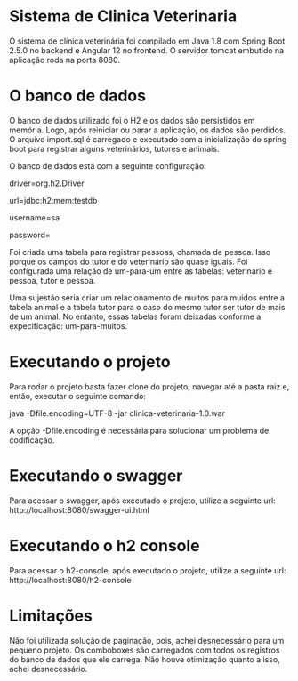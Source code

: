 # Sistema de Clinica Veterinaria

O sistema de clínica veterinária foi compilado em Java 1.8 com Spring Boot 2.5.0 no backend e Angular 12 no frontend. 
O servidor tomcat embutido na aplicação roda na porta 8080.

# O banco de dados

O banco de dados utilizado foi o H2 e os dados são persistidos em memória. Logo, após reiniciar ou parar a aplicação, os dados são perdidos.
O arquivo import.sql é carregado e executado com a inicialização do spring boot para registrar alguns veterinários, tutores e animais.

O banco de dados está com a seguinte configuração:

driver=org.h2.Driver

url=jdbc:h2:mem:testdb

username=sa

password=

Foi criada uma tabela para registrar pessoas, chamada de pessoa. Isso porque os campos do tutor e do veterinário são quase iguais. Foi configurada uma 
relação de um-para-um entre as tabelas: veterinario e pessoa, tutor e pessoa. 

Uma sujestão seria criar um relacionamento de muitos para muidos entre a tabela animal e a tabela tutor para o caso do mesmo tutor 
ser tutor de mais de um animal. No entanto, essas tabelas foram deixadas conforme a expecificação: um-para-muitos.

# Executando o projeto

Para rodar o projeto basta fazer clone do projeto, navegar até a pasta raiz e, então, executar o seguinte comando:

java -Dfile.encoding=UTF-8 -jar clinica-veterinaria-1.0.war

A opção -Dfile.encoding é necessária para solucionar um problema de codificação.

# Executando o swagger

Para acessar o swagger, após executado o projeto, utilize a seguinte url: http://localhost:8080/swagger-ui.html

# Executando o h2 console

Para acessar o h2-console, após executado o projeto, utilize a seguinte url: http://localhost:8080/h2-console

# Limitações

Não foi utilizada solução de paginação, pois, achei desnecessário para um pequeno projeto.
Os comboboxes são carregados com todos os registros do banco de dados que ele carrega. Não houve otimização quanto a isso, achei desnecessário.

